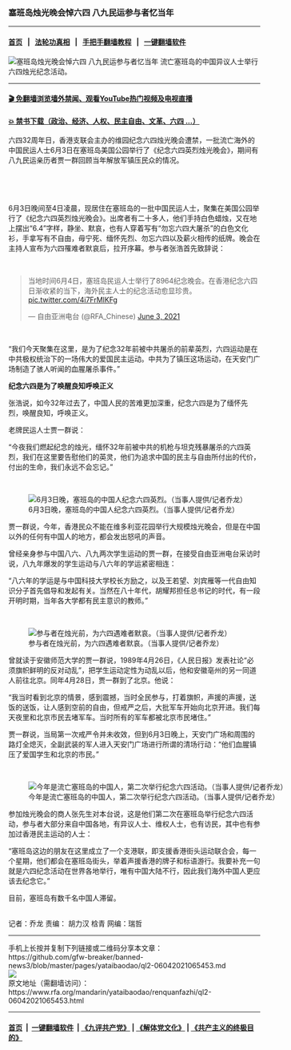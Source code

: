### 塞班岛烛光晚会悼六四   八九民运参与者忆当年
------------------------

#### [首页](https://github.com/gfw-breaker/banned-news3/blob/master/README.md) &nbsp;&nbsp;|&nbsp;&nbsp; [法轮功真相](https://github.com/begood0513/basic/blob/master/README.md)  &nbsp;&nbsp;|&nbsp;&nbsp; [手把手翻墙教程](https://github.com/gfw-breaker/guides/wiki)  &nbsp;&nbsp;|&nbsp;&nbsp; [一键翻墙软件](https://github.com/gfw-breaker/nogfw/blob/master/README.md)  



<div id="headerimg">
 <img alt="塞班岛烛光晚会悼六四   八九民运参与者忆当年" src="https://www.rfa.org/mandarin/yataibaodao/renquanfazhi/ql2-06042021065453.html/@@images/458f277a-5943-4f9c-bab9-d2504349e955.jpeg" title="塞班岛烛光晚会悼六四   八九民运参与者忆当年"/>
 <span class="lead_image_caption">
  流亡塞班岛的中国异议人士举行六四烛光纪念活动。
 </span>
 <!-- zoomattribute -->
</div>

<hr/>


#### [ 🎬  免翻墙浏览墙外禁闻、观看YouTube热门视频及电视直播](https://github.com/gfw-breaker/HelloWorld)

#### [ 💥  禁书下载（政治、经济、人权、民主自由、文革、六四 ...）](https://github.com/gfw-breaker/books/blob/master/README.md)

<div id="storytext">
 <p>
  六四32周年日，香港支联会主办的维园纪念六四烛光晚会遭禁，一批流亡海外的中国民运人士6月3日在塞班岛美国公园举行了《纪念六四英烈烛光晚会》，期间有八九民运亲历者贾一群回顾当年解放军镇压民众的情况。
 </p>
 <p>
  <br/>
 </p>
 <p>
  <br/>
 </p>
 <p>
  6月3日晚间至4日凌晨，现居住在塞班岛的一批中国民运人士，聚集在美国公园举行了《纪念六四英烈烛光晚会》。出席者有二十多人，他们手持白色蜡烛，又在地上摆出“6.4”字样，静坐、默哀，也有人穿着写有“勿忘六四大屠杀”的白色文化衫，手拿写有不自由，毋宁死、缅怀先烈、勿忘六四以及薪火相传的纸牌。晚会在主持人宣布为六四罹难者默哀后，拉开序幕。参与者张浩首先致辞说：
 </p>
 <p>
  <br/>
 </p>
 <blockquote class="twitter-tweet">
  <p dir="ltr" lang="zh">
   当地时间6月4日，塞班岛民运人士举行了8964纪念晚会。在香港纪念六四日渐收紧的当下，海外民主人士的纪念活动愈显珍贵。
   <a href="https://t.co/4i7FrMlKFg">
    pic.twitter.com/4i7FrMlKFg
   </a>
  </p>
  — 自由亚洲电台 (@RFA_Chinese)
  <a href="https://twitter.com/RFA_Chinese/status/1400509206340513797?ref_src=twsrc%5Etfw">
   June 3, 2021
  </a>
 </blockquote>
 <p>
 </p>
 <p>
  <br/>
 </p>
 <p>
  “我们今天聚集在这里，是为了纪念32年前被中共屠杀的前辈英烈，六四运动是在中共极权统治下的一场伟大的爱国民主运动。中共为了镇压这场运动，在天安门广场制造了骇人听闻的血腥屠杀事件。”
  <br/>
  <strong>
  </strong>
 </p>
 <p>
  <strong>
   纪念六四是为了唤醒良知呼唤正义
  </strong>
 </p>
 <p>
  张浩说，如今32年过去了，中国人民的苦难更加深重，纪念六四是为了缅怀先烈，唤醒良知，呼唤正义。
 </p>
 <p>
  老牌民运人士贾一群说：
 </p>
 <p>
  “今夜我们燃起纪念的烛光，缅怀32年前被中共的机枪与坦克残暴屠杀的六四英烈，我们在这里要告慰他们的英灵，他们为追求中国的民主与自由所付出的代价，付出的生命，我们永远不会忘记。”
 </p>
 <p>
  <br/>
 </p>
 <p>
  <figure class="image-richtext image-inline captioned" style="width:1136px;">
   <img alt="6月3日晚，塞班岛的中国人纪念六四英烈。（当事人提供/记者乔龙）" src="https://www.rfa.org/mandarin/yataibaodao/renquanfazhi/ql2-06042021065453.html/m0604-ql2p3.jpg/@@images/328f6049-61e0-4d32-9c7d-a4baeec9f08a.jpeg" title="m0604-ql2p3.jpg"/>
   <figcaption class="image-caption">
    6月3日晚，塞班岛的中国人纪念六四英烈。（当事人提供/记者乔龙）
   </figcaption>
   <small>
   </small>
  </figure>
 </p>
 <p>
  贾一群说，今年，香港民众不能在维多利亚花园举行大规模烛光晚会，但是在中国以外的任何有中国人的地方，都会发出怒吼的声音。
 </p>
 <p>
  曾经亲身参与中国八六、八九两次学生运动的贾一群，在接受自由亚洲电台采访时说，八九年爆发的学生运动与八六年的学运紧密相连：
 </p>
 <p>
  “八六年的学运是与中国科技大学校长方励之，以及王若望、刘宾雁等一代自由知识分子首先倡导和发起有关。当然在八十年代，胡耀邦担任总书记的时代，有一段开明时期，当年各大学都有民主意识的教师。”
 </p>
 <p>
  <br/>
 </p>
 <p>
  <figure class="image-richtext image-inline captioned" style="width:1170px;">
   <img alt="参与者在烛光前，为六四遇难者默哀。（当事人提供/记者乔龙）" src="https://www.rfa.org/mandarin/yataibaodao/renquanfazhi/ql2-06042021065453.html/m0604-ql2p4.jpg/@@images/bda90aa3-d0be-438a-9947-f2718e1ee155.jpeg" title="m0604-ql2p4.jpg"/>
   <figcaption class="image-caption">
    参与者在烛光前，为六四遇难者默哀。（当事人提供/记者乔龙）
   </figcaption>
   <small>
   </small>
  </figure>
 </p>
 <p>
  曾就读于安徽师范大学的贾一群说，1989年4月26日，《人民日报》发表社论“必须旗帜鲜明的反对动乱”，把学生运动定性为动乱以后，他和安徽亳州的另一同道人前往北京。同年4月28日，贾一群到了北京。他说：
 </p>
 <p>
  “我当时看到北京的情景，感到震撼，当时全民参与，打着旗帜，声援的声援，送饭的送饭，让人感到空前的自由，但戒严之后，大批军车开始向北京开进。我们每天夜里和北京市民去堵军车。当时所有的军车都被北京市民堵住。”
 </p>
 <p>
  贾一群说，当局第一次戒严令并未收效，但到6月3日晚上，天安门广场和周围的路灯全熄灭，全副武装的军人进入天安门广场进行所谓的清场行动：“他们血腥镇压了爱国学生和北京的市民。”
 </p>
 <p>
  <br/>
 </p>
 <p>
  <figure class="image-richtext image-inline captioned" style="width:1170px;">
   <img alt="今年是流亡塞班岛的中国人，第二次举行纪念六四活动。（当事人提供/记者乔龙）" src="https://www.rfa.org/mandarin/yataibaodao/renquanfazhi/ql2-06042021065453.html/m0604-ql2p5.jpg/@@images/fb38320a-2855-48ec-8684-07f48a2b1681.jpeg" title="m0604-ql2p5.jpg"/>
   <figcaption class="image-caption">
    今年是流亡塞班岛的中国人，第二次举行纪念六四活动。（当事人提供/记者乔龙）
   </figcaption>
   <small>
   </small>
  </figure>
 </p>
 <p>
  参加烛光晚会的商人张先生对本台说，这是他们第二次在塞班岛举行纪念六四活动，参与者大部分来自中国各地，有异议人士、维权人士，也有访民，其中也有参加过香港民主运动的人士：
 </p>
 <p>
  “塞班岛这边的朋友在这里成立了一个支港联，即支援香港街头运动联合会，每一个星期，他们都会在塞班岛街头，举着声援香港的牌子和标语游行。我要补充一句就是六四纪念活动在世界各地举行，唯有中国大陆不行，因此我们海外中国人更应该去纪念它。”
 </p>
 <p>
  目前，塞班岛有数千名中国人滞留。
 </p>
 <p>
  <br/>
  记者：乔龙 责编： 胡力汉 梒青 网编：瑞哲
 </p>
</div>

<hr/>
手机上长按并复制下列链接或二维码分享本文章：<br/>
https://github.com/gfw-breaker/banned-news3/blob/master/pages/yataibaodao/ql2-06042021065453.md <br/>
<a href='https://github.com/gfw-breaker/banned-news3/blob/master/pages/yataibaodao/ql2-06042021065453.md'><img src='https://github.com/gfw-breaker/banned-news3/blob/master/pages/yataibaodao/ql2-06042021065453.md.png'/></a> <br/>
原文地址（需翻墙访问）：https://www.rfa.org/mandarin/yataibaodao/renquanfazhi/ql2-06042021065453.html


------------------------
#### [首页](https://github.com/gfw-breaker/banned-news3/blob/master/README.md) &nbsp;|&nbsp; [一键翻墙软件](https://github.com/gfw-breaker/nogfw/blob/master/README.md) &nbsp;| [《九评共产党》](https://github.com/gfw-breaker/9ping.md/blob/master/README.md#九评之一评共产党是什么) | [《解体党文化》](https://github.com/gfw-breaker/jtdwh.md/blob/master/README.md) | [《共产主义的终极目的》](https://github.com/gfw-breaker/gczydzjmd.md/blob/master/README.md)


<img src='http://gfw-breaker.win/banned-news3/pages/yataibaodao/ql2-06042021065453.md' width='0px' height='0px'/>